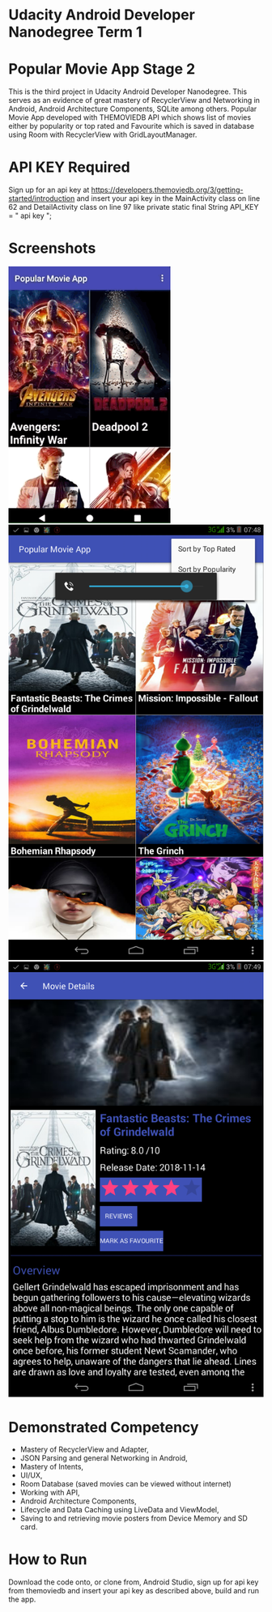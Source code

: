 # Udacity Android Developer Nanodegree Term 1

# Popular Movie App Stage 2
This is the third project in Udacity Android Developer Nanodegree.
This serves as an evidence of great mastery of RecyclerView and Networking in Android, Android Architecture Components, SQLite among others.
Popular Movie App developed with THEMOVIEDB API which shows list of movies either by popularity or top rated and Favourite which is saved in database using Room with RecyclerView with
GridLayoutManager.

# API KEY Required
Sign up for an api key at https://developers.themoviedb.org/3/getting-started/introduction and insert your api key in the MainActivity class on line 62 and DetailActivity class on line 97 like private static final String API_KEY = " api key ";

# Screenshots
![Image](https://github.com/ShowYoungg/PopularMovieApp_2/blob/master/Aug-11-2018_18-12-41.gif) ![Image](
https://github.com/ShowYoungg/PopularMovieApp_2/blob/master/Screenshot_2018-11-22-07-48-53.png) ![Image](
https://github.com/ShowYoungg/PopularMovieApp_2/blob/master/Screenshot_2018-11-22-07-49-31.png)

# Demonstrated Competency
* Mastery of RecyclerView and Adapter,
* JSON Parsing and general Networking in Android,
* Mastery of Intents,
* UI/UX,
* Room Database (saved movies can be viewed without internet)
* Working with API,
* Android Architecture Components,
* Lifecycle and Data Caching using LiveData and ViewModel,
* Saving to and retrieving movie posters from Device Memory and SD card.

# How to Run
Download the code onto, or clone from, Android Studio, sign up for api key from themoviedb
and insert your api key as described above, build and run the app.

